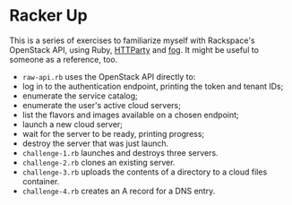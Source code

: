 # Racker Up

This is a series of exercises to familiarize myself with Rackspace's OpenStack API, using Ruby, [HTTParty](http://httparty.rubyforge.org/rdoc/) and [fog](https://github.com/fog/fog). It might be useful to someone as a reference, too.

 - `raw-api.rb` uses the OpenStack API directly to:
  - log in to the authentication endpoint, printing the token and tenant IDs;
  - enumerate the service catalog;
  - enumerate the user's active cloud servers;
  - list the flavors and images available on a chosen endpoint;
  - launch a new cloud server;
  - wait for the server to be ready, printing progress;
  - destroy the server that was just launch.
 - `challenge-1.rb` launches and destroys three servers.
 - `challenge-2.rb` clones an existing server.
 - `challenge-3.rb` uploads the contents of a directory to a cloud files container.
 - `challenge-4.rb` creates an A record for a DNS entry.
